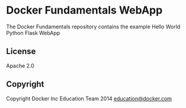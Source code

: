 Docker Fundamentals WebApp
==========================

The Docker Fundamentals repository contains the example Hello World Python Flask WebApp

## License

Apache 2.0

## Copyright

Copyright Docker Inc Education Team 2014 <education@docker.com>
